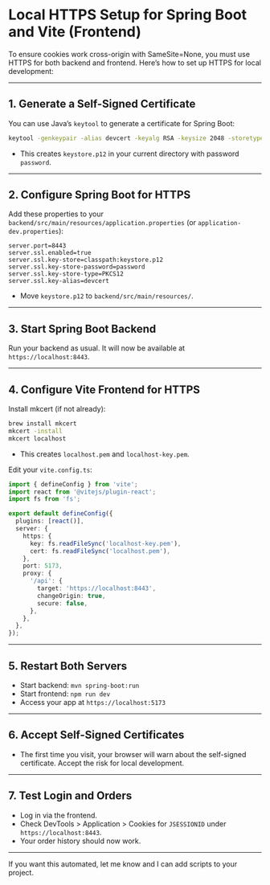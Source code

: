 # Local HTTPS Setup for Spring Boot and Vite (Frontend)

To ensure cookies work cross-origin with SameSite=None, you must use HTTPS for both backend and frontend. Here’s how to set up HTTPS for local development:

---

## 1. Generate a Self-Signed Certificate

You can use Java’s `keytool` to generate a certificate for Spring Boot:

```sh
keytool -genkeypair -alias devcert -keyalg RSA -keysize 2048 -storetype PKCS12 -keystore keystore.p12 -validity 3650 -storepass password -dname "CN=localhost"
```
- This creates `keystore.p12` in your current directory with password `password`.

---

## 2. Configure Spring Boot for HTTPS

Add these properties to your `backend/src/main/resources/application.properties` (or `application-dev.properties`):

```
server.port=8443
server.ssl.enabled=true
server.ssl.key-store=classpath:keystore.p12
server.ssl.key-store-password=password
server.ssl.key-store-type=PKCS12
server.ssl.key-alias=devcert
```
- Move `keystore.p12` to `backend/src/main/resources/`.

---

## 3. Start Spring Boot Backend

Run your backend as usual. It will now be available at `https://localhost:8443`.

---

## 4. Configure Vite Frontend for HTTPS

Install mkcert (if not already):
```sh
brew install mkcert
mkcert -install
mkcert localhost
```
- This creates `localhost.pem` and `localhost-key.pem`.

Edit your `vite.config.ts`:
```ts
import { defineConfig } from 'vite';
import react from '@vitejs/plugin-react';
import fs from 'fs';

export default defineConfig({
  plugins: [react()],
  server: {
    https: {
      key: fs.readFileSync('localhost-key.pem'),
      cert: fs.readFileSync('localhost.pem'),
    },
    port: 5173,
    proxy: {
      '/api': {
        target: 'https://localhost:8443',
        changeOrigin: true,
        secure: false,
      },
    },
  },
});
```

---

## 5. Restart Both Servers
- Start backend: `mvn spring-boot:run`
- Start frontend: `npm run dev`
- Access your app at `https://localhost:5173`

---

## 6. Accept Self-Signed Certificates
- The first time you visit, your browser will warn about the self-signed certificate. Accept the risk for local development.

---

## 7. Test Login and Orders
- Log in via the frontend.
- Check DevTools > Application > Cookies for `JSESSIONID` under `https://localhost:8443`.
- Your order history should now work.

---

If you want this automated, let me know and I can add scripts to your project.
